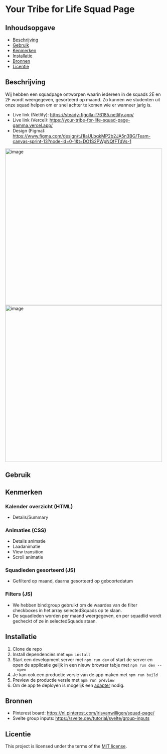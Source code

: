 # Your Tribe for Life Squad Page

## Inhoudsopgave

  * [Beschrijving](#beschrijving)
  * [Gebruik](#gebruik)
  * [Kenmerken](#kenmerken)
  * [Installatie](#installatie)
  * [Bronnen](#bronnen)
  * [Licentie](#licentie)

## Beschrijving
<!-- Bij Beschrijving staat kort beschreven wat voor project het is en wat je hebt gemaakt -->
<!-- Voeg een mooie poster visual toe 📸 -->
<!-- Voeg een link toe naar Github Pages 🌐-->
Wij hebben een squadpage ontworpen waarin iedereen in de squads 2E en 2F wordt weergegeven, gesorteerd op maand. Zo kunnen we studenten uit onze squad helpen om er snel achter te komen wie er wanneer jarig is.

- Live link (Netlify): https://steady-figolla-f76185.netlify.app/
- Live link (Vercel): https://your-tribe-for-life-squad-page-gamma.vercel.app/
- Design (Figma): https://www.figma.com/design/tJ1IaULbqkMP2b2JA5n3BG/Team-canvas-sprint-13?node-id=0-1&t=DO1S2PWpNQfFTdVs-1

  
<img height="500" alt="image" src="https://github.com/user-attachments/assets/b7f6cd2a-5de3-4a08-bc2e-be19d4041706" />
<img height="500" alt="image" src="https://github.com/user-attachments/assets/c774cb47-bb6e-4e6a-aed4-272758ca1d83" />



## Gebruik
<!-- Bij Gebruik staat de user story, hoe het werkt en wat je er mee kan. -->

## Kenmerken
<!-- Bij Kenmerken staat welke technieken zijn gebruikt en hoe. Wat is de HTML structuur? Wat zijn de belangrijkste dingen in CSS? Wat is er met JS gedaan en hoe? Misschien heb je iets met NodeJS gedaan, of heb je een framwork of library gebruikt? -->
### Kalender overzicht (HTML)
- Details/Summary

### Animaties (CSS)
- Details animatie
- Laadanimatie
- View transition
- Scroll animatie

### Squadleden gesorteerd (JS)
- Gefilterd op maand, daarna gesorteerd op geboortedatum

### Filters (JS)
- We hebben bind:group gebruikt om de waardes van de filter checkboxes in het array selectedSquads op te slaan.
- De squadleden worden per maand weergegeven, en per squadlid wordt gecheckt of ze in selectedSquads staan.


## Installatie
<!-- Bij Installatie staat hoe een andere developer aan jouw repo kan werken -->

1. Clone de repo
2. Install dependencies met `npm install`
3. Start een development server met `npm run dev` of start de server en open de applicatie gelijk in een nieuw browser tabje met `npm run dev -- --open`
4. Je kan ook een productie versie van de app maken met `npm run build`
5. Preview de productie versie met `npm run preview`
6. Om de app te deployen is mogelijk een [adapter](https://svelte.dev/docs/kit/adapters) nodig. 

## Bronnen
- Pinterest board: https://nl.pinterest.com/irisvanwilligen/squad-page/
- Svelte group inputs: https://svelte.dev/tutorial/svelte/group-inputs


## Licentie

This project is licensed under the terms of the [MIT license](./LICENSE).



